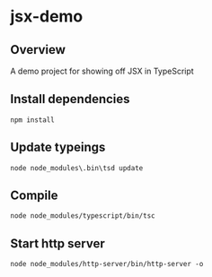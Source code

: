 # jsx-demo

## Overview
A demo project for showing off JSX in TypeScript

## Install dependencies
```
npm install
```

## Update typeings
```
node node_modules\.bin\tsd update
```

## Compile
```
node node_modules/typescript/bin/tsc
```

## Start http server
```
node node_modules/http-server/bin/http-server -o
```

